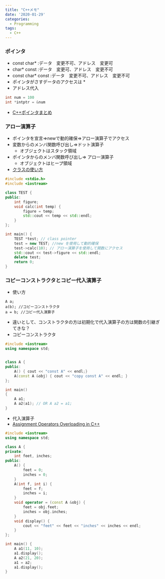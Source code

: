 ```yaml
---
title: "C++メモ"
date: '2020-01-29'
categories:
  - Programming
tags:
  - C++
---
```


### ポインタ
- const char* :データ　変更不可、アドレス　変更可
- char* const :データ　変更可、アドレス　変更不可
- const char* const :データ　変更不可、アドレス　変更不可
- ポインタがさすデータのアクセスは *
- アドレス代入
~~~cpp
int num = 100
int *intptr = &num
~~~
- [C++ポインタまとめ](https://qiita.com/yokoto/items/5672ff20b63815728d90)

### アロー演算子
- ポインタを宣言=>newで動的確保=>アロー演算子でアクセス
- 変数からのメンバ関数呼び出し=>ドット演算子
  - オブジェクトはスタック領域
- ポインタからのメンバ関数呼び出し=> アロー演算子
  - オブジェクトはヒープ領域
- [クラスの使い方 ](https://bituse.info/cp/3)

~~~cpp
#include <stdio.h>
#include <iostream>

class TEST {
public:
	int figure;
	void calc(int temp) {
		figure = temp;
		std::cout << temp << std::endl;
	}
};

int main() {
	TEST *test; // class pointer
	test = new TEST; //new を使用して動的確保
	test->calc(10); // アロー演算子を使用して関数にアクセス
	std::cout << test->figure << std::endl;
	delete test;
	return 0;
}
~~~

### コピーコンストラクタとコピー代入演算子
- 使い方

~~~
A a;
a(b); //コピーコンストラクタ
a = b; //コピー代入演算子
~~~

- 違いとして、コンストラクタの方は初期化で代入演算子の方は関数の引継ぎてきな？
- コピーコンストラクタ

~~~cpp
#include <iostream>
using namespace std;


class A {
public:
	A() { cout << "const A" << endl;}
	A(const A &obj) { cout << "copy const A" << endl; }
};

int main()
{
	A a1;
	A a2(a1); // OR A a2 = a1;
}
~~~

- 代入演算子
- [Assignment Operators Overloading in C++](https://www.tutorialspoint.com/cplusplus/assignment_operators_overloading.htm)

~~~cpp
#include <iostream>
using namespace std;

class A {
private:
	int feet, inches;
public:
	A() {
		feet = 0;
		inches = 0;
	}
	A(int f, int i) {
		feet = f;
		inches = i;
	}
	void operator = (const A &obj) {
		feet = obj.feet;
		inches = obj.inches;
	}
	void display() {
		cout << "feet" << feet << "inches" << inches << endl;
	}
};

int main() {
	A a1(11, 10);
	a1.display();
	A a2(21, 20);
	a1 = a2;
	a1.display();
}
~~~
